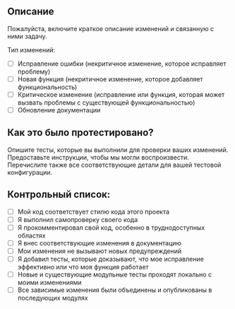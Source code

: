 ## Описание
Пожалуйста, включите краткое описание изменений и связанную с ними задачу.

Тип изменений:
- [ ] Исправление ошибки (некритичное изменение, которое исправляет проблему)
- [ ] Новая функция (некритичное изменение, которое добавляет функциональность)
- [ ] Критическое изменение (исправление или функция, которая может вызвать проблемы с существующей функциональностью)
- [ ] Обновление документации

## Как это было протестировано?
Опишите тесты, которые вы выполнили для проверки ваших изменений. Предоставьте инструкции, чтобы мы могли воспроизвести. Перечислите также все соответствующие детали для вашей тестовой конфигурации.

## Контрольный список:
- [ ] Мой код соответствует стилю кода этого проекта
- [ ] Я выполнил самопроверку своего кода
- [ ] Я прокомментировал свой код, особенно в труднодоступных областях
- [ ] Я внес соответствующие изменения в документацию
- [ ] Мои изменения не вызывают новых предупреждений
- [ ] Я добавил тесты, которые доказывают, что мое исправление эффективно или что моя функция работает
- [ ] Новые и существующие модульные тесты проходят локально с моими изменениями
- [ ] Все зависимые изменения были объединены и опубликованы в последующих модулях
